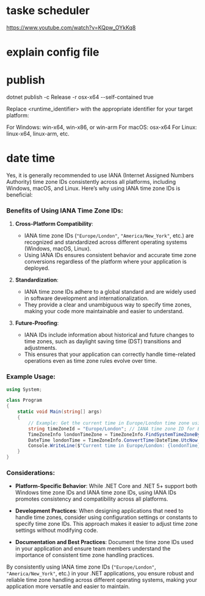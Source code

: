 # taske scheduler
https://www.youtube.com/watch?v=KQpw_OYkKq8

# explain config file

# publish

dotnet publish -c Release -r osx-x64 --self-contained true

Replace <runtime_identifier> with the appropriate identifier for your target platform:

For Windows: win-x64, win-x86, or win-arm
For macOS: osx-x64
For Linux: linux-x64, linux-arm, etc.

# date time

Yes, it is generally recommended to use IANA (Internet Assigned Numbers Authority) time zone IDs consistently across all platforms, including Windows, macOS, and Linux. Here’s why using IANA time zone IDs is beneficial:

### Benefits of Using IANA Time Zone IDs:

1. **Cross-Platform Compatibility**:
   - IANA time zone IDs (`"Europe/London"`, `"America/New_York"`, etc.) are recognized and standardized across different operating systems (Windows, macOS, Linux).
   - Using IANA IDs ensures consistent behavior and accurate time zone conversions regardless of the platform where your application is deployed.

2. **Standardization**:
   - IANA time zone IDs adhere to a global standard and are widely used in software development and internationalization.
   - They provide a clear and unambiguous way to specify time zones, making your code more maintainable and easier to understand.

3. **Future-Proofing**:
   - IANA IDs include information about historical and future changes to time zones, such as daylight saving time (DST) transitions and adjustments.
   - This ensures that your application can correctly handle time-related operations even as time zone rules evolve over time.

### Example Usage:

```csharp
using System;

class Program
{
    static void Main(string[] args)
    {
        // Example: Get the current time in Europe/London time zone using IANA time zone ID
        string timeZoneId = "Europe/London"; // IANA time zone ID for Europe/London
        TimeZoneInfo londonTimeZone = TimeZoneInfo.FindSystemTimeZoneById(timeZoneId);
        DateTime londonTime = TimeZoneInfo.ConvertTime(DateTime.UtcNow, londonTimeZone);
        Console.WriteLine($"Current time in Europe/London: {londonTime}");
    }
}
```

### Considerations:

- **Platform-Specific Behavior**: While .NET Core and .NET 5+ support both Windows time zone IDs and IANA time zone IDs, using IANA IDs promotes consistency and compatibility across all platforms.
  
- **Development Practices**: When designing applications that need to handle time zones, consider using configuration settings or constants to specify time zone IDs. This approach makes it easier to adjust time zone settings without modifying code.

- **Documentation and Best Practices**: Document the time zone IDs used in your application and ensure team members understand the importance of consistent time zone handling practices.

By consistently using IANA time zone IDs (`"Europe/London"`, `"America/New_York"`, etc.) in your .NET applications, you ensure robust and reliable time zone handling across different operating systems, making your application more versatile and easier to maintain.
